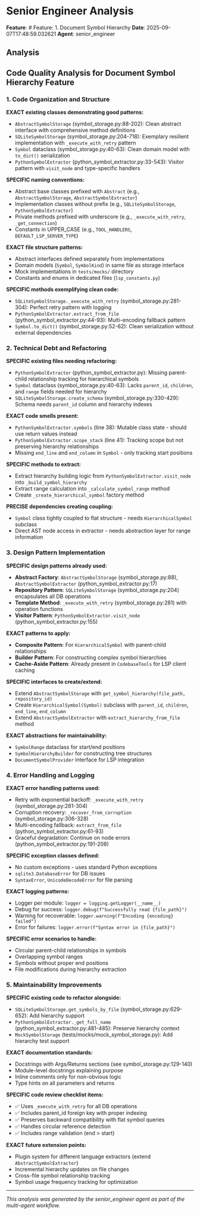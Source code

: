 # Senior Engineer Analysis

**Feature**: # Feature: 1. Document Symbol Hierarchy
**Date**: 2025-09-07T17:48:59.032621
**Agent**: senior_engineer

## Analysis

## Code Quality Analysis for Document Symbol Hierarchy Feature

### 1. Code Organization and Structure

**EXACT existing classes demonstrating good patterns:**
- `AbstractSymbolStorage` (symbol_storage.py:88-202): Clean abstract interface with comprehensive method definitions
- `SQLiteSymbolStorage` (symbol_storage.py:204-718): Exemplary resilient implementation with `_execute_with_retry` pattern
- `Symbol` dataclass (symbol_storage.py:40-63): Clean domain model with `to_dict()` serialization
- `PythonSymbolExtractor` (python_symbol_extractor.py:33-543): Visitor pattern with `visit_node` and type-specific handlers

**SPECIFIC naming conventions:**
- Abstract base classes prefixed with `Abstract` (e.g., `AbstractSymbolStorage`, `AbstractSymbolExtractor`)
- Implementation classes without prefix (e.g., `SQLiteSymbolStorage`, `PythonSymbolExtractor`)
- Private methods prefixed with underscore (e.g., `_execute_with_retry`, `_get_connection`)
- Constants in UPPER_CASE (e.g., `TOOL_HANDLERS`, `DEFAULT_LSP_SERVER_TYPE`)

**EXACT file structure patterns:**
- Abstract interfaces defined separately from implementations
- Domain models (`Symbol`, `SymbolKind`) in same file as storage interface
- Mock implementations in `tests/mocks/` directory
- Constants and enums in dedicated files (`lsp_constants.py`)

**SPECIFIC methods exemplifying clean code:**
- `SQLiteSymbolStorage._execute_with_retry` (symbol_storage.py:281-304): Perfect retry pattern with logging
- `PythonSymbolExtractor.extract_from_file` (python_symbol_extractor.py:44-93): Multi-encoding fallback pattern
- `Symbol.to_dict()` (symbol_storage.py:52-62): Clean serialization without external dependencies

### 2. Technical Debt and Refactoring

**SPECIFIC existing files needing refactoring:**
- `PythonSymbolExtractor` (python_symbol_extractor.py): Missing parent-child relationship tracking for hierarchical symbols
- `Symbol` dataclass (symbol_storage.py:40-63): Lacks `parent_id`, `children`, and `range` fields needed for hierarchy
- `SQLiteSymbolStorage.create_schema` (symbol_storage.py:330-429): Schema needs `parent_id` column and hierarchy indexes

**EXACT code smells present:**
- `PythonSymbolExtractor.symbols` (line 38): Mutable class state - should use return values instead
- `PythonSymbolExtractor.scope_stack` (line 41): Tracking scope but not preserving hierarchy relationships
- Missing `end_line` and `end_column` in `Symbol` - only tracking start positions

**SPECIFIC methods to extract:**
- Extract hierarchy building logic from `PythonSymbolExtractor.visit_node` into `_build_symbol_hierarchy`
- Extract range calculation into `_calculate_symbol_range` method
- Create `_create_hierarchical_symbol` factory method

**PRECISE dependencies creating coupling:**
- `Symbol` class tightly coupled to flat structure - needs `HierarchicalSymbol` subclass
- Direct AST node access in extractor - needs abstraction layer for range information

### 3. Design Pattern Implementation

**SPECIFIC design patterns already used:**
- **Abstract Factory**: `AbstractSymbolStorage` (symbol_storage.py:88), `AbstractSymbolExtractor` (python_symbol_extractor.py:17)
- **Repository Pattern**: `SQLiteSymbolStorage` (symbol_storage.py:204) encapsulates all DB operations
- **Template Method**: `_execute_with_retry` (symbol_storage.py:281) with operation functions
- **Visitor Pattern**: `PythonSymbolExtractor.visit_node` (python_symbol_extractor.py:155)

**EXACT patterns to apply:**
- **Composite Pattern**: For `HierarchicalSymbol` with parent-child relationships
- **Builder Pattern**: For constructing complex symbol hierarchies
- **Cache-Aside Pattern**: Already present in `CodebaseTools` for LSP client caching

**SPECIFIC interfaces to create/extend:**
- Extend `AbstractSymbolStorage` with `get_symbol_hierarchy(file_path, repository_id)`
- Create `HierarchicalSymbol(Symbol)` subclass with `parent_id`, `children`, `end_line`, `end_column`
- Extend `AbstractSymbolExtractor` with `extract_hierarchy_from_file` method

**EXACT abstractions for maintainability:**
- `SymbolRange` dataclass for start/end positions
- `SymbolHierarchyBuilder` for constructing tree structures
- `DocumentSymbolProvider` interface for LSP integration

### 4. Error Handling and Logging

**EXACT error handling patterns used:**
- Retry with exponential backoff: `_execute_with_retry` (symbol_storage.py:281-304)
- Corruption recovery: `_recover_from_corruption` (symbol_storage.py:306-328)
- Multi-encoding fallback: `extract_from_file` (python_symbol_extractor.py:61-93)
- Graceful degradation: Continue on node errors (python_symbol_extractor.py:191-208)

**SPECIFIC exception classes defined:**
- No custom exceptions - uses standard Python exceptions
- `sqlite3.DatabaseError` for DB issues
- `SyntaxError`, `UnicodeDecodeError` for file parsing

**EXACT logging patterns:**
- Logger per module: `logger = logging.getLogger(__name__)`
- Debug for success: `logger.debug(f"Successfully read {file_path}")`
- Warning for recoverable: `logger.warning(f"Encoding {encoding} failed")`
- Error for failures: `logger.error(f"Syntax error in {file_path}")`

**SPECIFIC error scenarios to handle:**
- Circular parent-child relationships in symbols
- Overlapping symbol ranges
- Symbols without proper end positions
- File modifications during hierarchy extraction

### 5. Maintainability Improvements

**SPECIFIC existing code to refactor alongside:**
- `SQLiteSymbolStorage.get_symbols_by_file` (symbol_storage.py:629-652): Add hierarchy support
- `PythonSymbolExtractor._get_full_name` (python_symbol_extractor.py:481-485): Preserve hierarchy context
- `MockSymbolStorage` (tests/mocks/mock_symbol_storage.py): Add hierarchy test support

**EXACT documentation standards:**
- Docstrings with Args/Returns sections (see symbol_storage.py:129-140)
- Module-level docstrings explaining purpose
- Inline comments only for non-obvious logic
- Type hints on all parameters and returns

**SPECIFIC code review checklist items:**
- ✅ Uses `_execute_with_retry` for all DB operations
- ✅ Includes parent_id foreign key with proper indexing
- ✅ Preserves backward compatibility with flat symbol queries
- ✅ Handles circular reference detection
- ✅ Includes range validation (end > start)

**EXACT future extension points:**
- Plugin system for different language extractors (extend `AbstractSymbolExtractor`)
- Incremental hierarchy updates on file changes
- Cross-file symbol relationship tracking
- Symbol usage frequency tracking for optimization

---
*This analysis was generated by the senior_engineer agent as part of the multi-agent workflow.*
